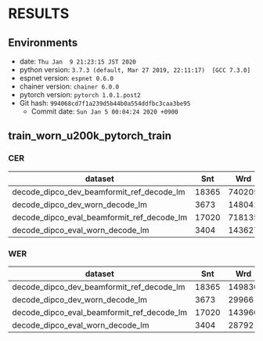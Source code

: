 <!-- Generated by /export/db/espnet/dipco/egs/dipco/asr1/../../../utils/show_result.sh -->
# RESULTS
## Environments
- date: `Thu Jan  9 21:23:15 JST 2020`
- python version: `3.7.3 (default, Mar 27 2019, 22:11:17)  [GCC 7.3.0]`
- espnet version: `espnet 0.6.0`
- chainer version: `chainer 6.0.0`
- pytorch version: `pytorch 1.0.1.post2`
- Git hash: `994068cd7f1a239d5b44b0a554ddfbc3caa3be95`
  - Commit date: `Sun Jan 5 00:04:24 2020 +0900`

## train_worn_u200k_pytorch_train
### CER

|dataset|Snt|Wrd|Corr|Sub|Del|Ins|Err|S.Err|
|---|---|---|---|---|---|---|---|---|
|decode_dipco_dev_beamformit_ref_decode_lm|18365|740205|46.4|22.4|31.2|13.9|67.4|92.1|
|decode_dipco_dev_worn_decode_lm|3673|148041|71.8|15.5|12.7|12.0|40.3|78.5|
|decode_dipco_eval_beamformit_ref_decode_lm|17020|718135|44.0|21.6|34.3|13.0|69.0|95.0|
|decode_dipco_eval_worn_decode_lm|3404|143627|68.5|17.2|14.4|11.0|42.5|76.5|

### WER

|dataset|Snt|Wrd|Corr|Sub|Del|Ins|Err|S.Err|
|---|---|---|---|---|---|---|---|---|
|decode_dipco_dev_beamformit_ref_decode_lm|18365|149830|23.4|53.7|22.9|13.8|90.4|91.8|
|decode_dipco_dev_worn_decode_lm|3673|29966|50.3|42.5|7.2|14.3|64.0|78.3|
|decode_dipco_eval_beamformit_ref_decode_lm|17020|143960|22.3|51.8|25.9|13.1|90.8|94.4|
|decode_dipco_eval_worn_decode_lm|3404|28792|46.9|44.5|8.6|12.5|65.7|75.8|

